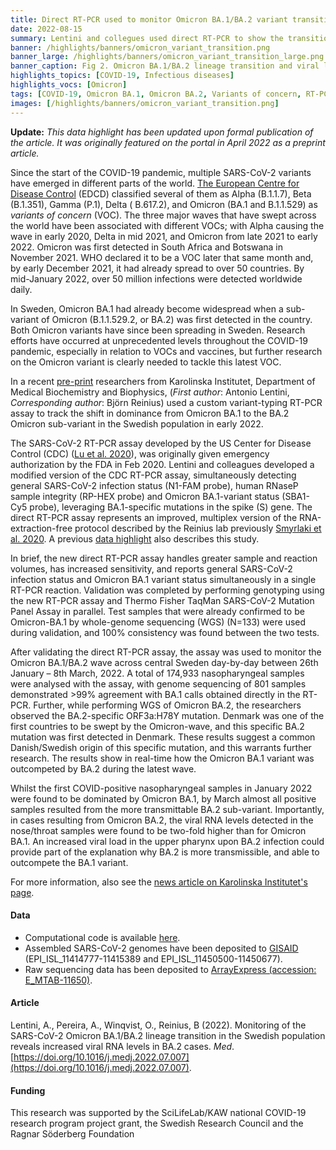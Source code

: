 ```yaml
---
title: Direct RT-PCR used to monitor Omicron BA.1/BA.2 variant transition in Sweden (Update)
date: 2022-08-15
summary: Lentini and collegues used direct RT-PCR to show the transition from Omicron BA.1 to sub-variant BA.2 in Sweden Jan-March 2022. New Preprint from Reinius lab which shares data and code.
banner: /highlights/banners/omicron_variant_transition.png
banner_large: /highlights/banners/omicron_variant_transition_large.png
banner_caption: Fig 2. Omicron BA.1/BA.2 lineage transition and viral load in Swedish COVID-19 cases, from Lentini et al. (2022)
highlights_topics: [COVID-19, Infectious diseases]
highlights_vocs: [Omicron]
tags: [COVID-19, Omicron BA.1, Omicron BA.2, Variants of concern, RT-PCR]
images: [/highlights/banners/omicron_variant_transition.png]
---
```


**Update:** *This data highlight has been updated upon formal publication of the article. It was originally featured on the portal in April 2022 as a preprint article.*

Since the start of the COVID-19 pandemic, multiple SARS-CoV-2 variants have emerged in different parts of the world. [The European Centre for Disease Control](https://www.ecdc.europa.eu/en) (EDCD) classified several of them as Alpha (B.1.1.7), Beta (B.1.351), Gamma (P.1), Delta ( B.617.2), and Omicron (BA.1 and B.1.1.529) as *variants of concern* (VOC). The three major waves that have swept across the world have been associated with different VOCs; with Alpha causing the wave in early 2020, Delta in mid 2021, and Omicron from late 2021 to early 2022. Omicron was first detected in South Africa and Botswana in November 2021. WHO declared it to be a VOC later that same month and, by early December 2021, it had already spread to over 50 countries. By mid-January 2022, over 50 million infections were detected worldwide daily.

In Sweden, Omicron BA.1 had already become widespread when a sub-variant of Omicron (B.1.1.529.2, or BA.2) was first detected in the country. Both Omicron variants have since been spreading in Sweden. Research efforts have occurred at unprecedented levels throughout the COVID-19 pandemic, especially in relation to VOCs and vaccines, but further research on the Omicron variant is clearly needed to tackle this latest VOC.

In a recent [pre-print](https://doi.org/10.1101/2022.03.26.22272984) researchers from Karolinska Institutet, Department of Medical Biochemistry and Biophysics, (*First author*: Antonio Lentini, *Corresponding author*: Björn Reinius) used a custom variant-typing RT-PCR assay to track the shift in dominance from Omicron BA.1 to the BA.2 Omicron sub-variant in the Swedish population in early 2022.

The SARS-CoV-2 RT-PCR assay developed by the US Center for Disease Control (CDC) ([Lu et al. 2020](https://doi.org/10.3201/eid2608.201246)), was originally given emergency authorization by the FDA in Feb 2020. Lentini and colleagues developed a modified version of the CDC RT-PCR assay, simultaneously detecting general SARS-CoV-2 infection status (N1-FAM probe), human RNaseP sample integrity (RP-HEX probe) and Omicron BA.1-variant status (SBA1-Cy5 probe), leveraging BA.1-specific mutations in the spike (S) gene. The direct RT-PCR assay represents an improved, multiplex version of the RNA-extraction-free protocol described by the Reinius lab previously [Smyrlaki et al. 2020](https://doi.org/10.1038/s41467-020-18611-5). A previous [data highlight](https://covid19dataportal.se/highlights/rna_extraction_free_rt_pcr/) also describes this study.

In brief, the new direct RT-PCR assay handles greater sample and reaction volumes, has increased sensitivity, and reports general SARS-CoV-2 infection status and Omicron BA.1 variant status simultaneously in a single RT-PCR reaction. Validation was completed by performing genotyping using the new RT-PCR assay and Thermo Fisher TaqMan SARS-CoV-2 Mutation Panel Assay in parallel. Test samples that were already confirmed to be Omicron-BA.1 by whole-genome sequencing (WGS) (N=133) were used during validation, and 100% consistency was found between the two tests.

After validating the direct RT-PCR assay, the assay was used to monitor the Omicron BA.1/BA.2 wave across central Sweden day-by-day between 26th January – 8th March, 2022. A total of 174,933 nasopharyngeal samples were analysed with the assay, with genome sequencing of 801 samples demonstrated >99% agreement with BA.1 calls obtained directly in the RT-PCR. Further, while performing WGS of Omicron BA.2, the researchers observed the BA.2-specific ORF3a:H78Y mutation. Denmark was one of the first countries to be swept by the Omicron-wave, and this specific BA.2 mutation was first detected in Denmark. These results suggest a common Danish/Swedish origin of this specific mutation, and this warrants further research. The results show in real-time how the Omicron BA.1 variant was outcompeted by BA.2 during the latest wave.

Whilst the first COVID-positive nasopharyngeal samples in January 2022 were found to be dominated by Omicron BA.1, by March almost all positive samples resulted from the more transmittable BA.2 sub-variant. Importantly, in cases resulting from Omicron BA.2, the viral RNA levels detected in the nose/throat samples were found to be two-fold higher than for Omicron BA.1. An increased viral load in the upper pharynx upon BA.2 infection could provide part of the explanation why BA.2 is more transmissible, and able to outcompete the BA.1 variant.

For more information, also see the [news article on Karolinska Institutet's page](https://news.ki.se/single-clinical-test-provides-more-answers-about-covid-19).

#### Data

* Computational code is available [here](https://github.com/reiniuslab/OmicronWaves/).
* Assembled SARS-CoV-2 genomes have been deposited to [GISAID](https://gisaid.org) (EPI_ISL_11414777-11415389 and EPI_ISL_11450500-11450677).
* Raw sequencing data has been deposited to [ArrayExpress (accession: E_MTAB-11650)](https://www.ebi.ac.uk/arrayexpress/experiments/E-MTAB-11650/).

#### Article

Lentini, A., Pereira, A., Winqvist, O., Reinius, B (2022). Monitoring of the SARS-CoV-2 Omicron BA.1/BA.2 lineage transition in the Swedish population reveals increased viral RNA levels in BA.2 cases. *Med*. [https://doi.org/10.1016/j.medj.2022.07.007](https://doi.org/10.1016/j.medj.2022.07.007).

#### Funding

This research was supported by the SciLifeLab/KAW national COVID-19 research program project grant, the Swedish Research Council and the Ragnar Söderberg Foundation
